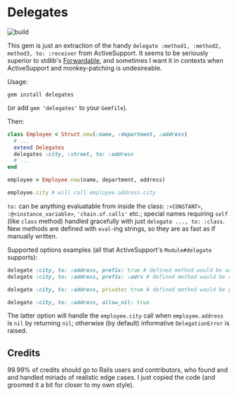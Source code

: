 # Delegates

![build](https://github.com/zverok/delegates/workflows/CI/badge.svg)

This gem is just an extraction of the handy `delegate :method1, :method2, method3, to: :receiver` from ActiveSupport. It seems to be seriously superior to stdlib's [Forwardable](https://ruby-doc.org/stdlib-2.7.1/libdoc/forwardable/rdoc/Forwardable.html), and sometimes I want it in contexts when ActiveSupport and monkey-patching is undesireable.

Usage:

```
gem install delegates
```
(or add `gem 'delegates'` to your `Gemfile`).

Then:

```ruby
class Employee < Struct.new(:name, :department, :address)
  # ...
  extend Delegates
  delegates :city, :street, to: :address
  # ...
end

employee = Employee.new(name, department, address)

employee.city # will call employee.address.city
```

`to:` can be anything evaluatable from inside the class: `:<CONSTANT>`, `:@<instance_variable>`, `'chain.of.calls'` etc.; special names requiring `self` (like `class` method) handled gracefully with just `delegate ..., to: :class`. New methods are defined with `eval`-ing strings, so they are as fast as if manually written.

Supported options examples (all that ActiveSupport's `Module#delegate` supports):

```ruby
delegate :city, to: :address, prefix: true # defined method would be address_city
delegate :city, to: :address, prefix: :adrs # defined method would be adrs_city

delegate :city, to: :address, private: true # defined method would be private

delegate :city, to: :address, allow_nil: true
```
The latter option will handle the `employee.city` call when `employee.address` is `nil` by returning `nil`; otherwise (by default) informative `DelegationError` is raised.

## Credits

99.99% of credits should go to Rails users and contributors, who found and and handled miriads of realistic edge cases. I just copied the code (and groomed it a bit for closer to my own style).
